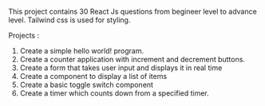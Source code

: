 This project contains 30 React Js questions from begineer level to advance level. Tailwind css is used for styling.

Projects :

1. Create a simple hello world! program.
2. Create a counter application with increment and decrement buttons.
3. Create a form that takes user input and displays it in real time
4. Create a component to display a list of items
5. Create a basic toggle switch component
6. Create a timer which counts down from a specified timer. 

